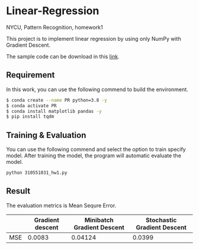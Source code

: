 # Linear-Regression
NYCU, Pattern Recognition, homework1 

This project is to implement linear regression by using only NumPy with Gradient Descent.

The sample code can be download in this [link](https://github.com/NCTU-VRDL/CS_AT0828/tree/main/HW1).

## Requirement

In this work, you can use the following commend to build the environment.

```bash
$ conda create --name PR python=3.8 -y
$ conda activate PR
$ conda install matplotlib pandas -y
$ pip install tqdm
```

## Training & Evaluation 

You can use the following commend and select the option to train specify model. After training the model, the program will automatic evaluate the model.

```bash
python 310551031_hw1.py
```

## Result

The evaluation metrics is Mean Sequre Error.

|     | Gradient descent | Minibatch Gradient Descent | Stochastic Gradient Descent |
|-----|------------------|----------------------------|-----------------------------|
| MSE | 0.0083           | 0.04124                    | 0.0399                      |


